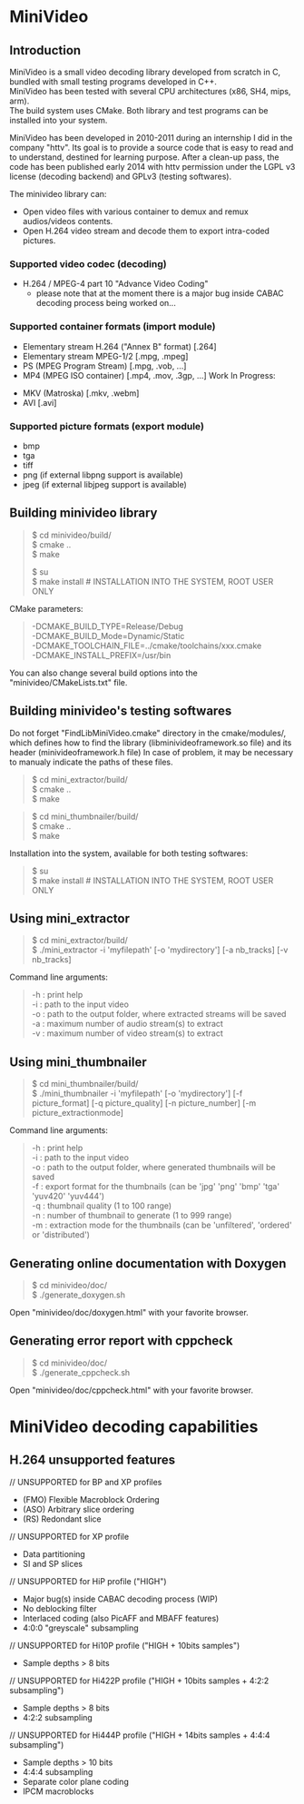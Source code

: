 MiniVideo
=========


Introduction
------------

MiniVideo is a small video decoding library developed from scratch in C, bundled with small testing programs developed in C++.  
MiniVideo has been tested with several CPU architectures (x86, SH4, mips, arm).  
The build system uses CMake. Both library and test programs can be installed into your system.  

MiniVideo has been developed in 2010-2011 during an internship I did in the company "httv". Its goal is to provide a source code that is easy to read and to understand, destined for learning purpose. After a clean-up pass, the code has been published early 2014 with httv permission under the LGPL v3 license (decoding backend) and GPLv3 (testing softwares).  

The minivideo library can:
* Open video files with various container to demux and remux audios/videos contents.
* Open H.264 video stream and decode them to export intra-coded pictures.

### Supported video codec (decoding)
- H.264 / MPEG-4 part 10 "Advance Video Coding"
  - please note that at the moment there is a major bug inside CABAC decoding process being worked on...

### Supported container formats (import module)
- Elementary stream H.264 ("Annex B" format) [.264]
- Elementary stream MPEG-1/2 [.mpg, .mpeg]
- PS (MPEG Program Stream) [.mpg, .vob, ...]
- MP4 (MPEG ISO container) [.mp4, .mov, .3gp, ...]
Work In Progress:
* MKV (Matroska) [.mkv, .webm]
* AVI [.avi]

### Supported picture formats (export module)
- bmp
- tga
- tiff
- png (if external libpng support is available)
- jpeg (if external libjpeg support is available)


Building minivideo library
--------------------------

> $ cd minivideo/build/  
> $ cmake ..  
> $ make  
>   
> $ su  
> $ make install # INSTALLATION INTO THE SYSTEM, ROOT USER ONLY  

CMake parameters:
> -DCMAKE_BUILD_TYPE=Release/Debug  
> -DCMAKE_BUILD_Mode=Dynamic/Static  
> -DCMAKE_TOOLCHAIN_FILE=../cmake/toolchains/xxx.cmake  
> -DCMAKE_INSTALL_PREFIX=/usr/bin  

You can also change several build options into the "minivideo/CMakeLists.txt" file.


Building minivideo's testing softwares
--------------------------------------

Do not forget "FindLibMiniVideo.cmake" directory in the cmake/modules/, which defines
how to find the library (libminivideoframework.so file) and its header (minivideoframework.h file)
In case of problem, it may be necessary to manualy indicate the paths of these files.

> $ cd mini_extractor/build/  
> $ cmake ..  
> $ make  

> $ cd mini_thumbnailer/build/  
> $ cmake ..  
> $ make  

Installation into the system, available for both testing softwares:
> $ su  
> $ make install # INSTALLATION INTO THE SYSTEM, ROOT USER ONLY  


Using mini_extractor
--------------------

> $ cd mini_extractor/build/  
> $ ./mini_extractor -i 'myfilepath' [-o 'mydirectory'] [-a nb_tracks] [-v nb_tracks]  

Command line arguments:
> -h : print help  
> -i : path to the input video  
> -o : path to the output folder, where extracted streams will be saved  
> -a : maximum number of audio stream(s) to extract  
> -v : maximum number of video stream(s) to extract  


Using mini_thumbnailer
----------------------

> $ cd mini_thumbnailer/build/  
> $ ./mini_thumbnailer -i 'myfilepath' [-o 'mydirectory'] [-f picture_format] [-q picture_quality] [-n picture_number] [-m picture_extractionmode]  

Command line arguments:
> -h : print help  
> -i : path to the input video  
> -o : path to the output folder, where generated thumbnails will be saved  
> -f : export format for the thumbnails (can be 'jpg' 'png' 'bmp' 'tga' 'yuv420' 'yuv444')  
> -q : thumbnail quality (1 to 100 range)  
> -n : number of thumbnail to generate (1 to 999 range)  
> -m : extraction mode for the thumbnails (can be 'unfiltered', 'ordered' or 'distributed')  


Generating online documentation with Doxygen
--------------------------------------------

> $ cd minivideo/doc/  
> $ ./generate_doxygen.sh  

Open "minivideo/doc/doxygen.html" with your favorite browser.


Generating error report with cppcheck
-------------------------------------

> $ cd minivideo/doc/  
> $ ./generate_cppcheck.sh  

Open "minivideo/doc/cppcheck.html" with your favorite browser.


MiniVideo decoding capabilities
===============================

H.264 unsupported features
--------------------------

// UNSUPPORTED for BP and XP profiles
- (FMO) Flexible Macroblock Ordering
- (ASO) Arbitrary slice ordering
- (RS) Redondant slice

// UNSUPPORTED for XP profile
- Data partitioning
- SI and SP slices

// UNSUPPORTED for HiP profile ("HIGH")
- Major bug(s) inside CABAC decoding process (WIP)
- No deblocking filter
- Interlaced coding (also PicAFF and MBAFF features)
- 4:0:0 "greyscale" subsampling

// UNSUPPORTED for Hi10P profile ("HIGH + 10bits samples")
- Sample depths > 8 bits

// UNSUPPORTED for Hi422P profile ("HIGH + 10bits samples + 4:2:2 subsampling")
- Sample depths > 8 bits
- 4:2:2 subsampling

// UNSUPPORTED for Hi444P profile ("HIGH + 14bits samples + 4:4:4 subsampling")
- Sample depths > 10 bits
- 4:4:4 subsampling
- Separate color plane coding
- IPCM macroblocks
